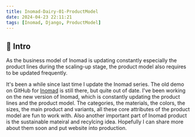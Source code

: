 ```yaml
---
title: Inomad-Dairy-01-ProductModel
date: 2024-04-23 22:11:21
tags: [Inomad, Django, ProductModel]
---
```


## 🔎 Intro

As the business model of Inomad is updating constantly especially the product lines during the scaling-up stage, the product model also requires to be updated frequently.
<!-- more -->

It's been a while since last time I update the Inomad series. The old demo on GitHub for [Inomad](https://github.com/Dogecat0/inomad-demo) is still there, but quite out of date. I've been working on the new version of Inomad, which is constantly updating the product lines and the product model. The categories, the materials, the colors, the sizes, the main product and variants, all these core attributes of the product model are fun to work with. Also another important part of Inomad product is the sustainable mateiral and recylcing idea. Hopefully I can share more about them soon and put website into production.
